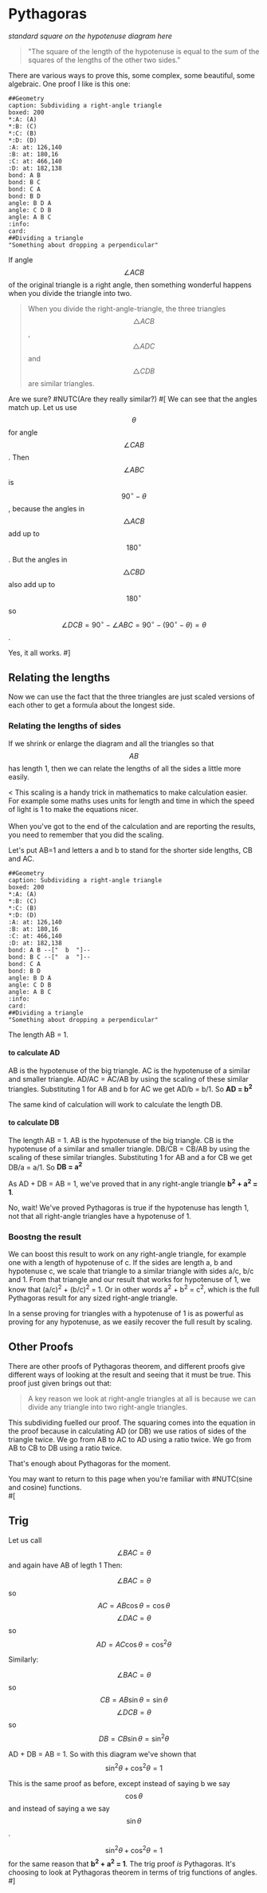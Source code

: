 # Pythagoras

 *standard square on the hypotenuse diagram here*


> "The square of the length of the hypotenuse is equal to the sum of the squares of the lengths of the other two sides."

There are various ways to prove this, some complex, some beautiful, some algebraic.  One proof I like is this one:

~~~Scorpio
##Geometry
caption: Subdividing a right-angle triangle
boxed: 200
*:A: (A)
*:B: (C)
*:C: (B)
*:D: (D)
:A: at: 126,140
:B: at: 180,16
:C: at: 466,140
:D: at: 182,138
bond: A B
bond: B C
bond: C A
bond: B D
angle: B D A
angle: C D B
angle: A B C
:info:
card:
##Dividing a triangle
"Something about dropping a perpendicular"

~~~


If angle $$\angle ACB$$ of the original triangle is a right angle, then something wonderful happens when you divide the triangle into two.  

> When you divide the right-angle-triangle, the three triangles $$\triangle ACB$$, $$\triangle ADC$$ and $$\triangle CDB$$ are similar triangles.  

Are we sure?  #NUTC(Are they really similar?)
#[
We can see that the angles match up. Let us use $$\theta$$ for angle $$\angle CAB$$.  Then $$\angle ABC$$ is $$90^\circ - \theta$$, because the angles in $$\triangle ACB$$ add up to $$180^\circ$$. But the angles in $$\triangle CBD$$ also add up to $$180^\circ$$ so $$\angle DCB = 90^\circ - \angle ABC = 90^\circ - (90^\circ - \theta) = \theta$$.

Yes, it all works.
#]

## Relating the lengths

Now we can use the fact that the three triangles are just scaled versions of each other to get a formula about the longest side.

### Relating the lengths of sides

If we shrink or enlarge the diagram and all the triangles so that $$AB$$ has length 1, then we can relate the lengths of all the sides a little more easily.

< This scaling is a handy trick in mathematics to make calculation easier.  For example some maths uses units for length and time in which the speed of light is 1 to make the equations nicer.<br><br>  When you've got to the end of the calculation and are reporting the results, you need to remember that you did the scaling.

Let's put AB=1 and letters a and b to stand for the shorter side lengths, CB and AC. 

~~~Scorpio
##Geometry
caption: Subdividing a right-angle triangle
boxed: 200
*:A: (A)
*:B: (C)
*:C: (B)
*:D: (D)
:A: at: 126,140
:B: at: 180,16
:C: at: 466,140
:D: at: 182,138
bond: A B --["  b  "]--
bond: B C --["  a  "]--
bond: C A 
bond: B D
angle: B D A
angle: C D B
angle: A B C
:info:
card:
##Dividing a triangle
"Something about dropping a perpendicular"

~~~

The length AB = 1.  

#### to calculate AD
AB is the hypotenuse of the big triangle.  AC is the hypotenuse of a similar and smaller triangle.  AD/AC = AC/AB by using the scaling of these similar triangles.  Substituting 1 for AB and b for AC we get AD/b = b/1.  So <b>AD = b<sup>2</sup></b>

The same kind of calculation will work to calculate the length DB.

#### to calculate DB
The length AB = 1.  AB is the hypotenuse of the big triangle.  CB is the hypotenuse of a similar and smaller triangle.  DB/CB = CB/AB by using the scaling of these similar triangles.  Substituting 1 for AB and a for CB we get DB/a = a/1.  So <b>DB = a<sup>2</sup></b>

As AD + DB = AB = 1, we've proved that in any right-angle triangle <b>b<sup>2</sup> + a<sup>2</sup> = 1</b>.

No, wait!  We've proved Pythagoras is true if the hypotenuse has length 1, not that all right-angle triangles have a hypotenuse of 1.  

### Boostng the result
We can boost this result to work on any right-angle triangle, for example one with a length of hypotenuse of c.  If the sides are length a, b and hypotenuse c, we scale that triangle to a similar triangle with sides a/c, b/c and 1.  From that triangle and our result that works for hypotenuse of 1, we know that (a/c)<sup>2</sup> + (b/c)<sup>2</sup> = 1.  Or in other words a<sup>2</sup> + b<sup>2</sup> = c<sup>2</sup>, which is the full Pythagoras result for any sized right-angle triangle.

In a sense proving for triangles with a hypotenuse of 1 is as powerful as proving for any hypotenuse, as we easily recover the full result by scaling.


## Other Proofs

There are other proofs of Pythagoras theorem, and different proofs give different ways of looking at the result and seeing that it must be true.  This proof just given brings out that:

> A key reason we look at right-angle triangles at all is because we can divide any triangle into two right-angle triangles.

This subdividing fuelled our proof.  The squaring comes into the equation in the proof because in calculating AD (or DB) we use ratios of sides of the triangle twice.  We go from AB to AC to AD using a ratio twice.  We go from AB to CB to DB using a ratio twice.

That's enough about Pythagoras for the moment.

You may want to return to this page when you're familiar with #NUTC(sine and cosine) functions.  
#[
## Trig

Let us call $$\angle BAC=\theta$$ and again have AB of legth 1  Then:

$$\angle BAC=\theta$$ so $$AC=AB \cos\theta = \cos\theta$$
$$\angle DAC=\theta$$ so $$AD=AC \cos\theta = \cos^2\theta$$

Similarly: 

$$\angle BAC=\theta$$ so $$CB=AB \sin\theta = \sin\theta$$
$$\angle DCB=\theta$$ so $$DB=CB \sin\theta = \sin^2\theta$$

AD + DB = AB = 1.  So with this diagram we've shown that $$\sin^2\theta + \cos^2\theta = 1$$

This is the same proof as before, except instead of saying b we say $$\cos\theta$$ and instead of saying a we say $$\sin\theta$$.  

$$\sin^2\theta + \cos^2\theta = 1$$ for the same reason that <b>b<sup>2</sup> + a<sup>2</sup> = 1</b>.  The trig proof *is* Pythagoras.  It's choosing to look at Pythagoras theorem in terms of trig functions of angles.
#]
